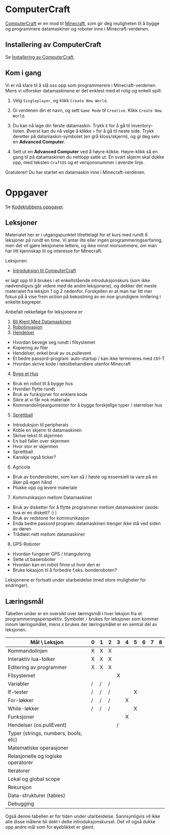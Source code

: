 ComputerCraft
=============

[ComputerCraft](http://www.computercraft.info/) er en mod til
[Minecraft](https://minecraft.net/), som gir deg muligheten til å
bygge og programmere datamaskiner og roboter inne i
Minecraft-verdenen.

## Installering av ComputerCraft

Se
[Installering av ComputerCraft](http://kodeklubben.github.io/computercraft/installation/installasjon.html).

## Kom i gang

Vi er nå klare til å slå oss opp som programmerere i
Minecraft-verdenen. Mens vi utforsker datamaskinene er det enklest med
et rolig og enkelt spill:

1. Velg `Singleplayer`, og klikk `Create New World`.

2. Gi verdenen din et navn, og sett `Game Mode` til `Creative`. Klikk
   `Create New World`.

3. Du kan nå lage din første datamaskin.  Trykk `E` for å gå til
   Inventory-listen. Øverst kan du nå velge å klikke `>` for å gå til
   neste side. Trykk deretter på datamaskin-symbolet (en grå
   kloss/skjerm), og gi deg selv en __Advanced Computer__.

4. Sett ut en __Advanced Computer__ ved å høyre-klikke. Høyre-klikk så en gang
   til på datamaskinen du nettopp satte ut. En svart skjerm skal dukke
   opp, med teksten `CraftOS` og et versjonsnummer i øverste
   linje.

Gratulerer! Du har startet en datamaskin inne i Minecraft-verdenen.

# Oppgaver

Se [Kodeklubbens oppgaver](http://kodeklubben.github.io/computercraft/).





## Leksjoner

Materialet her er i utgangspunktet tilrettelagt for et kurs med rundt
8 leksjoner på rundt en time. Vi antar lite eller ingen
programmeringserfaring, men det vil gjøre leksjonene lettere, og ikke
minst morsommere, om man har litt kjennskap til og interesse for
Minecraft.

Leksjonen

+ [Introduksjon til ComputerCraft](introduction_to_computercraft/)

er lagt opp til å brukes i et enkeltstående introduksjonskurs (som
ikke nødvendigvis går videre med de andre leksjonene), og dekker det
meste materialet fra leksjon 1 og 2 nedenfor. Forskjellen er at man
har litt mer fokus på å vise frem *action* på bekostning av en noe
grundigere innføring i enkelte begreper.

Anbefalt rekkefølge for leksjonene er

1. [Bli Kjent Med Datamaskinen](get_to_know_the_computer/)
2. [Robotinvasjon](robot_invasion/)
3. [Hendelser](events/)
  + Hvordan bevege seg rundt i filsystemet
  + Kopiering av filer
  + Hendelser, enkel bruk av os.pullevent
  + Et bedre passord-program: auto-startup / kan ikke termineres med ctrl-T
  + Hvordan skrive kode i tekstbehandlere utenfor Minecraft
4. [Bygg et Hus](build_a_house/)
  + Bruk en robot til å bygge hus
  + Hvordan flytte rundt
  + Bruk av funksjoner for enklere kode
  + Sikre at vi får nok materiale
  + Kommandolinjeargumenter for å bygge forskjellge typer / størrelser hus
5. [Sprettball](bouncy_ball/)
  + Introduksjon til peripherals
  + Koble en skjerm til datamaskinen
  + Skrive tekst til skjermen
  + En ball faller over skjermen
  + Hvor stor er skjermen
  + Sprettball
  + Kanskje også ticker?
6. Agricola
  + Bruk av bonderoboter, som kan så / høste og essensielt ta vare
    på en åker på egen hånd
  + Plukke opp og levere materiale
7. Kommunikasjon mellom Datamaskiner
  + Bruk av disketter for å flytte programmer mellom datamaskiner
    (aside: hva er en diskett? :) )
  + Bruk av redstone for kommunikasjon
  + Enda bedre passord program: datamaskinen trenger ikke stå ved
    siden av døren
  + Trådløst nett mellom datamaskiner
8. GPS-Roboter
  + Hvordan fungerer GPS / triangulering
  + Sette ut baseroboter
  + Hvordan kan en robot finne ut hvor den er
  + Bruke lokasjon til å forbedre f.eks. bonderoboten?

Leksjonene er fortsatt under utarbeidelse (med store muligheter for endringer).

## Læringsmål

Tabellen under er en oversikt over læringsmål i hver leksjon fra et
programmeringsperspektiv. Symbolet `/` brukes for leksjoner som kommer
innom læringsmålet, mens `X` brukes der læringsmålet er en sentral del
av leksjonen.

Mål     \     Leksjon                 | 0 | 1 | 2 | 3 | 4 | 5 | 6 | 7 | 8
---                                   |---|---|---|---|---|---|---|---|---
Kommandolinjen                        | X | X | X |   |   |   |   |   |
Interaktiv lua-tolker                 | X | X | X |   |   |   |   |   |
Editering av programmer               | X | X | X |   |   |   |   |   |
Filsystemet                           |   |   |   | X |   |   |   |   |
Variabler                             | / | / | / |   |   |   |   |   |
If-tester                             | / | / | / |   |   | X |   |   |
For-løkker                            | / | / | / |   | X |   |   |   |
While-løkker                          | / | / | / |   |   | X |   |   |
Funksjoner                            |   |   |   |   | X |   |   |   |
Hendelser (os.pullEvent)              |   |   |   | / |   |   |   |   |
Typer (strings, numbers, bools, etc)  |   |   |   |   |   |   |   |   |
Matematiske operasjoner               |   |   |   |   |   |   |   |   |
Relasjonelle og logiske operatorer    |   |   |   |   |   |   |   |   |
Iteratorer                            |   |   |   |   |   |   |   |   |
Lokal og global scope                 |   |   |   |   |   |   |   |   |
Rekursjon                             |   |   |   |   |   |   |   |   |
Data-strukturer (tables)              |   |   |   |   |   |   |   |   |
Debugging                             |   |   |   |   |   |   |   |   |

Også denne tabellen er for tiden under utarbeidelse. Sannsynligvis vil
ikke alle disse målene bli dekt i dette introduksjonskurset. Det vil
også dukke opp andre mål som for øyeblikket er glemt.
